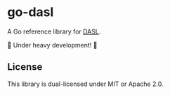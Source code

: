 # go-dasl

A Go reference library for [DASL](https://dasl.ing).

🚧 Under heavy development! 🚧

## License

This library is dual-licensed under MIT or Apache 2.0.
